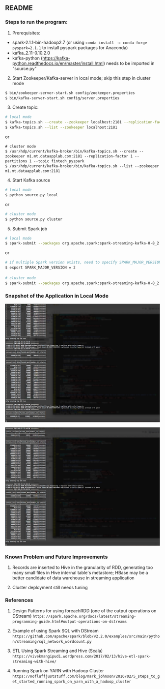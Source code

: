 ## README


### Steps to run the program:

1. Prerequisites:
* spark-2.1.1-bin-hadoop2.7 (or using `conda install -c conda-forge pyspark=2.1.1` to install pyspark packages for Anaconda)
* kafka_2.11-0.10.2.0
* kafka-python (https://kafka-python.readthedocs.io/en/master/install.html) needs to be imported in "source.py"
 
2. Start Zookeeper/Kafka-server in local mode; skip this step in cluster mode
```bash
$ bin/zookeeper-server-start.sh config/zookeeper.properties
$ bin/kafka-server-start.sh config/server.properties
```
 
3. Create topic:
```bash
# local mode
$ kafka-topics.sh --create --zookeeper localhost:2181 --replication-factor 1 --partitions 1 --topic fintech_pyspark
$ kafka-topics.sh --list --zookeeper localhost:2181
```
or 

```
# cluster mode
$ /usr/hdp/current/kafka-broker/bin/kafka-topics.sh --create --zookeeper m1.mt.dataapplab.com:2181 --replication-factor 1 --partitions 1 --topic fintech_pyspark
$ /usr/hdp/current/kafka-broker/bin/kafka-topics.sh --list --zookeeper m1.mt.dataapplab.com:2181
```
 
4. Start Kafka source
```bash
# local mode
$ python source.py local
```

or 

```bash
# cluster mode
$ python source.py cluster
```
 
5. Submit Spark job
```bash
# local mode
$ spark-submit --packages org.apache.spark:spark-streaming-kafka-0-8_2.11:2.0.1 streaming.py local fintech_pyspark
```

or

``````bash
# if multiple Spark version exists, need to specify SPARK_MAJOR_VERSION
$ export SPARK_MAJOR_VERSION = 2

# cluster mode
$ spark-submit --packages org.apache.spark:spark-streaming-kafka-0-8_2.11:2.0.1 --master yarn --deploy-mode cluster streaming.py cluster fintech_pyspark
``````

### Snapshot of the Application in Local Mode

![Snapshot 1](image/snapshot_1.png)

![Snapshot 2](image/snapshot_2.png)


### Known Problem and Future Improvements

1. Records are inserted to Hive in the granularity of RDD, generating too many small files in Hive internal table's metastore; HBase may be a better candidate of data warehouse in streaming application

2. Cluster deployment still needs tuning


### References

1. Design Patterns for using foreachRDD (one of the output operations on DStream)
`https://spark.apache.org/docs/latest/streaming-programming-guide.html#output-operations-on-dstreams`

2. Example of using Spark SQL with DStream
`https://github.com/apache/spark/blob/v2.2.0/examples/src/main/python/streaming/sql_network_wordcount.py`

3. ETL Using Spark Streaming and Hive (Scala)
`https://vivekmangipudi.wordpress.com/2017/02/13/hive-etl-spark-streaming-with-hive/`

4. Running Spark on YARN with Hadoop Cluster
`https://nofluffjuststuff.com/blog/mark_johnson/2016/02/5_steps_to_get_started_running_spark_on_yarn_with_a_hadoop_cluster`